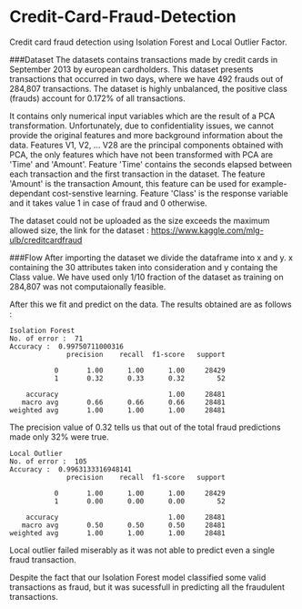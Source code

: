 # Credit-Card-Fraud-Detection
Credit card fraud detection using Isolation Forest and Local Outlier Factor.

###Dataset
The datasets contains transactions made by credit cards in September 2013 by european cardholders. This dataset presents transactions that occurred in two days, where we have 492 frauds out of 284,807 transactions. The dataset is highly unbalanced, the positive class (frauds) account for 0.172% of all transactions.

It contains only numerical input variables which are the result of a PCA transformation. Unfortunately, due to confidentiality issues, we cannot provide the original features and more background information about the data. Features V1, V2, ... V28 are the principal components obtained with PCA, the only features which have not been transformed with PCA are 'Time' and 'Amount'. Feature 'Time' contains the seconds elapsed between each transaction and the first transaction in the dataset. The feature 'Amount' is the transaction Amount, this feature can be used for example-dependant cost-senstive learning. Feature 'Class' is the response variable and it takes value 1 in case of fraud and 0 otherwise.

The dataset could not be uploaded as the size exceeds the maximum allowed size, the link for the dataset : https://www.kaggle.com/mlg-ulb/creditcardfraud

###Flow
After importing the dataset we divide the dataframe into x and y. x containing the 30 attributes taken into consideration and y containg the Class value. We have used only 1/10 fraction of the dataset as training on 284,807 was not computaionally feasible.

After this we fit and predict on the data. The results obtained are as follows : 
```
Isolation Forest 
No. of error :  71
Accuracy :  0.99750711000316
              precision    recall  f1-score   support

           0       1.00      1.00      1.00     28429
           1       0.32      0.33      0.32        52

    accuracy                           1.00     28481
   macro avg       0.66      0.66      0.66     28481
weighted avg       1.00      1.00      1.00     28481
```
The precision value of 0.32 tells us that out of the total fraud predictions made only 32% were true.

```
Local Outlier 
No. of error :  105
Accuracy :  0.9963133316948141
              precision    recall  f1-score   support

           0       1.00      1.00      1.00     28429
           1       0.00      0.00      0.00        52

    accuracy                           1.00     28481
   macro avg       0.50      0.50      0.50     28481
weighted avg       1.00      1.00      1.00     28481
```
Local outlier failed miserably as it was not able to predict even a single fraud transaction.

Despite the fact that our Isolation Forest model classified some valid transactions as fraud, but it was sucessfull in predicting all the fraudulent transactions.
